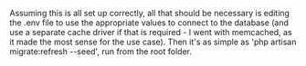 Assuming this is all set up correctly, all that should be necessary is editing
the .env file to use the appropriate values to connect to the database (and
use a separate cache driver if that is required - I went with memcached, as it
made the most sense for the use case). Then it's as simple as
'php artisan migrate:refresh --seed', run from the root folder.
